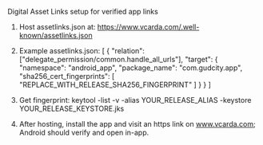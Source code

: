 Digital Asset Links setup for verified app links

1) Host assetlinks.json at:
   https://www.vcarda.com/.well-known/assetlinks.json

2) Example assetlinks.json:
[
  {
    "relation": ["delegate_permission/common.handle_all_urls"],
    "target": {
      "namespace": "android_app",
      "package_name": "com.gudcity.app",
      "sha256_cert_fingerprints": [
        "REPLACE_WITH_RELEASE_SHA256_FINGERPRINT"
      ]
    }
  }
]

3) Get fingerprint:
keytool -list -v -alias YOUR_RELEASE_ALIAS -keystore YOUR_RELEASE_KEYSTORE.jks

4) After hosting, install the app and visit an https link on www.vcarda.com; Android should verify and open in-app.


